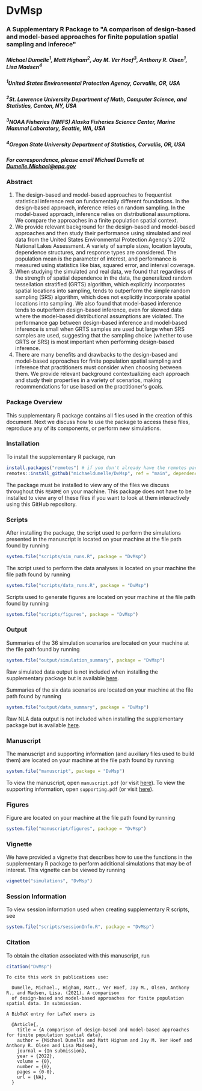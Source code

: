 # DvMsp

### A Supplementary R Package to "A comparison of design-based and model-based approaches for finite population spatial sampling and inferece"

##### Michael Dumelle<sup>1</sup>, Matt Higham<sup>2</sup>, Jay M. Ver Hoef<sup>3</sup>, Anthony R. Olsen<sup>1</sup>, Lisa Madsen<sup>4</sup>

##### <sup>1</sup>United States Environmental Protection Agency, Corvallis, OR, USA
##### <sup>2</sup>St. Lawrence University Department of Math, Computer Science, and Statistics, Canton, NY, USA
##### <sup>3</sup>NOAA Fisheries (NMFS) Alaska Fisheries Science Center, Marine Mammal Laboratory, Seattle, WA, USA
##### <sup>4</sup>Oregon State University Department of Statistics, Corvallis, OR, USA
##### For correspondence, please email Michael Dumelle at Dumelle.Michael@epa.gov

### Abstract

  1.   The design-based and model-based approaches to frequentist statistical inference rest on fundamentally different foundations. In the design-based approach, inference relies on random sampling. In the model-based approach, inference relies on distributional assumptions. We compare the approaches in a finite population spatial context.
  2. We provide relevant background for the design-based and model-based approaches and then study their performance using simulated and real data from the United States Environmental Protection Agency's 2012 National Lakes Assessment. A variety of sample sizes, location layouts, dependence structures, and response types are considered. The population mean is the parameter of interest, and performance is measured using statistics like bias, squared error, and interval coverage.
  3. When studying the simulated and real data, we found that regardless of the strength of spatial dependence in the data, the generalized random tessellation stratified (GRTS) algorithm, which explicitly incorporates spatial locations into sampling, tends to outperform the simple random sampling (SRS) algorithm, which does not explicitly incorporate spatial locations into sampling. We also found that model-based inference tends to outperform design-based inference, even for skewed data where the model-based distributional assumptions are violated. The performance gap between design-based inference and model-based inference is small when GRTS samples are used but large when SRS samples are used, suggesting that the sampling choice (whether to use GRTS or SRS) is most important when performing design-based inference.
  4. There are many benefits and drawbacks to the design-based and model-based approaches for finite population spatial sampling and inference that practitioners must consider when choosing between them. We provide relevant background contextualizing each approach and study their properties in a variety of scenarios, making recommendations for use based on the practitioner's goals.

### Package Overview

This supplementary R package contains all files used in the creation of this document. Next we discuss how to use the package to access these files, reproduce any of its components, or perform new simulations.

### Installation

To install the supplementary R package, run
```r
install.packages("remotes") # if you don't already have the remotes package installed
remotes::install_github("michaeldumelle/DvMsp", ref = "main", dependencies = TRUE)
```

The package must be installed to view any of the files we discuss throughout this `README` on your machine. This package does not have to be installed to view any of these files if you want to look at them interactively using this GitHub repository.

### Scripts

After installing the package, the script used to perform the simulations presented in the manuscript is located on your machine at the file path found by running
```r
system.file("scripts/sim_runs.R", package = "DvMsp")
```

The script used to perform the data analyses is located on your machine the file path found by running
```r
system.file("scripts/data_runs.R", package = "DvMsp")
```

Scripts used to generate figures are located on your machine at the file path found by running
```r
system.file("scripts/figures", package = "DvMsp")
```

### Output

Summaries of the 36 simulation scenarios are located on your machine at the file path found by running
```r
system.file("output/simulation_summary", package = "DvMsp")
```

Raw simulated data output is not included when installing the supplementary package but is available [here](https://github.com/michaeldumelle/DvMsp/tree/main/inst/output/simulation_raw).

Summaries of the six data scenarios are located on your machine at the file path found by running
```r
system.file("output/data_summary", package = "DvMsp")
```

Raw NLA data output is not included when installing the supplementary package but is available [here](https://github.com/michaeldumelle/DvMsp/tree/main/inst/output/data_raw).

### Manuscript

The manuscript and supporting information (and auxiliary files used to build them) are located on your machine at the file path found by running
```r
system.file("manuscript", package = "DvMsp")
```

To view the manuscript, open `manuscript.pdf` (or visit [here](https://github.com/michaeldumelle/DvMsp/blob/main/inst/manuscript/manuscript.pdf)). To view the supporting information, open `supporting.pdf` (or visit [here](https://github.com/michaeldumelle/DvMsp/blob/main/inst/manuscript/supporting.pdf)).

### Figures

Figure are located on your machine at the file path found by running
```r
system.file("manuscript/figures", package = "DvMsp")
```

### Vignette

We have provided a vignette that describes how to use the functions in the supplementary R package to perform additional simulations that may be of interest. This vignette can be viewed by running
```r
vignette("simulations", "DvMsp")
```

### Session Information

To view session information used when creating supplementary R scripts, see
```r
system.file("scripts/sessionInfo.R", package = "DvMsp")
```

### Citation

To obtain the citation associated with this manuscript, run
```r
citation("DvMsp")
```

```
To cite this work in publications use:

  Dumelle, Michael., Higham, Matt., Ver Hoef, Jay M., Olsen, Anthony R., and Madsen, Lisa. (2021). A comparison
  of design-based and model-based approaches for finite population spatial data. In submission.

A BibTeX entry for LaTeX users is

  @Article{,
    title = {A comparison of design-based and model-based approaches for finite population spatial data},
    author = {Michael Dumelle and Matt Higham and Jay M. Ver Hoef and Anthony R. Olsen and Lisa Madsen},
    journal = {In submission},
    year = {2022},
    volume = {0},
    number = {0},
    pages = {0-0},
    url = {NA},
  }

```
